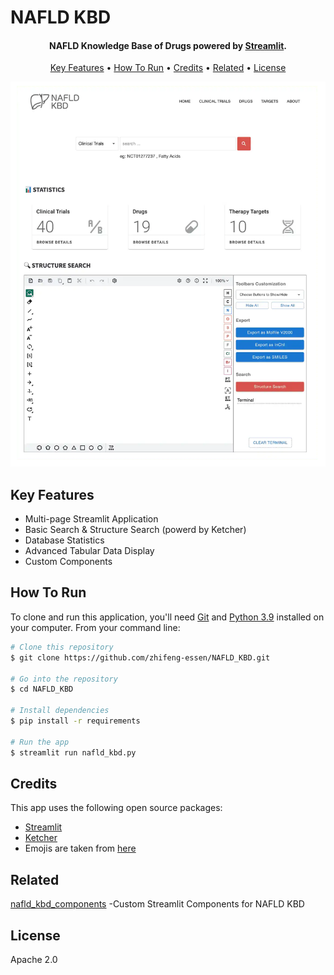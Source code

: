 # NAFLD KBD

<h4 align="center">NAFLD Knowledge Base of Drugs powered by <a href="https://streamlit.io/" target="_blank">Streamlit</a>.</h4>

<p align="center">
  <a href="#key-features">Key Features</a> •
  <a href="#how-to-run">How To Run</a> •
  <a href="#credits">Credits</a> •
  <a href="#related">Related</a> •
  <a href="#license">License</a>
</p>

![screenshot](https://raw.githubusercontent.com/zhifeng-essen/NAFLD_KBD/master/screenshot/ss1-tuya.webp)

## Key Features

* Multi-page Streamlit Application
* Basic Search & Structure Search (powerd by Ketcher)
* Database Statistics 
* Advanced Tabular Data Display
* Custom Components

## How To Run

To clone and run this application, you'll need [Git](https://git-scm.com) and [Python 3.9](https://www.python.org/downloads/release/python-390/) installed on your computer. From your command line:

```bash
# Clone this repository
$ git clone https://github.com/zhifeng-essen/NAFLD_KBD.git

# Go into the repository
$ cd NAFLD_KBD

# Install dependencies
$ pip install -r requirements

# Run the app
$ streamlit run nafld_kbd.py
```

## Credits

This app uses the following open source packages:

- [Streamlit](https://github.com/streamlit/streamlit)
- [Ketcher](https://github.com/epam/ketcher)
- Emojis are taken from [here](https://github.com/arvida/emoji-cheat-sheet.com)

## Related

[nafld_kbd_components](https://github.com/zhifeng-essen/nafld_kbd_components) -Custom Streamlit Components for NAFLD KBD

## License

Apache 2.0


